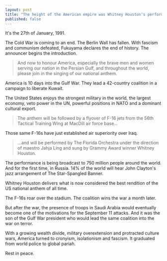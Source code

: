 ```yaml
---
layout: post
title: "The height of the American empire was Whitney Houston's performance at the 1991 Super Bowl"
published: false
---
```


It's the 27th of January, 1991.

The Cold War is coming to an end.
The Berlin Wall has fallen.
With fascism and communism defeated, Fukuyama declares the end of history.
The announcer begins the introduction.

> And now to honour America, especially the brave men and women serving our nation in the Persian Gulf, and throughout the world, please join in the singing of our national anthem.

America is 10 days into the Gulf War.
They lead a 42-country coalition in a campaign to liberate Kuwait.

The United States enjoys the strongest military in the world, the largest economy, veto power in the UN, powerful positions in NATO and a dominant cultural export.

> The anthem will be followed by a flyover of F-16 jets from the 56th Tactical Training Wing at MacDill air force base...

Those same F-16s have just established air superiority over Iraq.

> ...and will be performed by The Florida Orchestra under the direction of maestro Jahja Ling and sung by Grammy Award winner Whitney Houston.

The performance is being broadcast to 750 million people around the world.
And for the first time, in Russia.
14% of the world will hear John Clayton's jazz arrangement of The Star-Spangled Banner.

Whitney Houston delivers what is now considered the best rendition of the US national anthem of all time.

The F-16s roar over the stadium.
The coalition wins the war a month later.

But after the war, the presence of troops in Saudi Arabia would eventually become one of the motivations for the September 11 attacks.
And it was the son of the Gulf War president who would lead the same coalition into the war on terror.

With a growing wealth divide, military overextension and protracted culture wars, America turned to cronyism, isolationism and fascism.
It graduated from world police to global pariah.

Rest in peace.
